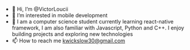 - 👋 Hi, I’m @VictorLoucii
- 👀 I’m interested in mobile development
- 🌱 I am a computer science student currently learning react-native framework, I am also familiar with Javascript, Python and C++. I enjoy building projects and exploring new technologies
- 📫 How to reach me kwickslow30@gmail.com

<!---
VictorLoucii/VictorLoucii is a ✨ special ✨ repository because its `README.md` (this file) appears on your GitHub profile.
You can click the Preview link to take a look at your changes.
--->
